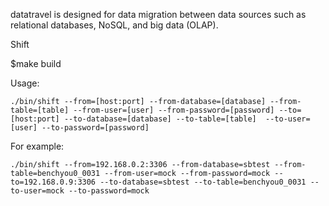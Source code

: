 datatravel is designed for data migration between data sources such as relational databases, NoSQL, and big data (OLAP).

Shift

$make build

Usage:
```
./bin/shift --from=[host:port] --from-database=[database] --from-table=[table] --from-user=[user] --from-password=[password] --to=[host:port] --to-database=[database] --to-table=[table]  --to-user=[user] --to-password=[password]
```

For example:
```
./bin/shift --from=192.168.0.2:3306 --from-database=sbtest --from-table=benchyou0_0031 --from-user=mock --from-password=mock --to=192.168.0.9:3306 --to-database=sbtest --to-table=benchyou0_0031 --to-user=mock --to-password=mock
```
